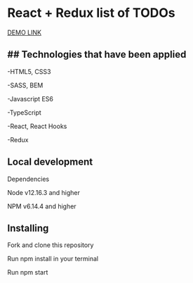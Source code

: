 # React + Redux list of TODOs

 [DEMO LINK](https://artempaskall.github.io/react_redux-list-of-todos/)
 
## ## Technologies that have been applied

-HTML5, CSS3

-SASS, BEM

-Javascript ES6

-TypeScript

-React, React Hooks

-Redux

## Local development
Dependencies

Node v12.16.3 and higher

NPM v6.14.4 and higher

## Installing
Fork and clone this repository

Run npm install in your terminal

Run npm start




